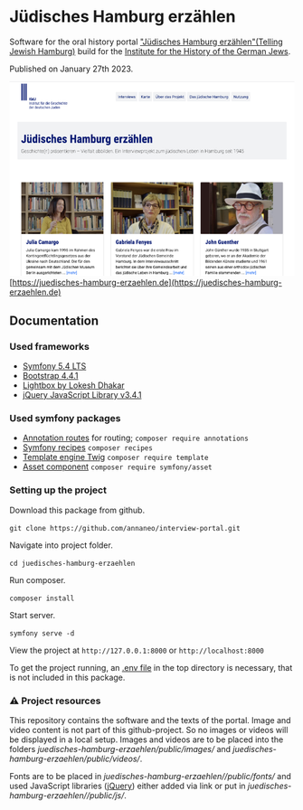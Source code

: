# Jüdisches Hamburg erzählen

Software for the oral history portal ["Jüdisches Hamburg erzählen"(Telling Jewish Hamburg)](https://juedisches-hamburg-erzaehlen.de) build for the [Institute for the History of the German Jews](https://www.igdj-hh.de).

Published on January 27th 2023.

[![Screenshot of the website Telling Jewish Hamburg](Screenshot-juedisches-hamburg-erzaehlen.jpg)](https://juedisches-hamburg-erzaehlen.de)
[https://juedisches-hamburg-erzaehlen.de](https://juedisches-hamburg-erzaehlen.de)

## Documentation

### Used frameworks

- [Symfony 5.4 LTS](https://symfony.com/releases/5.4)
- [Bootstrap 4.4.1](https://github.com/twbs/bootstrap/releases/tag/v4.4.1)
- [Lightbox by Lokesh Dhakar](https://lokeshdhakar.com/projects/lightbox2)
- [jQuery JavaScript Library v3.4.1](https://jquery.com)

### Used symfony packages

- [Annotation routes](https://symfony.com/doc/current/page_creation.html#annotation-routes) for routing; `composer require annotations`
- [Symfony recipes](https://github.com/symfony/recipes) `composer recipes`
- [Template engine Twig](https://twig.symfony.com) `composer require template`
- [Asset component](https://symfony.com/doc/current/components/asset.html) `composer require symfony/asset`

### Setting up the project

Download this package from github.

`git clone https://github.com/annaneo/interview-portal.git`

Navigate into project folder.

`cd juedisches-hamburg-erzaehlen`

Run composer.

`composer install`

Start server.

`symfony serve -d`

View the project at `http://127.0.0.1:8000` or `http://localhost:8000`

To get the project running, an [.env file](https://symfony.com/doc/current/configuration.html#configuring-environment-variables-in-env-files) in the top directory is necessary, that is not included in this package.

### ⚠️ Project resources

This repository contains the software and the texts of the portal. 
Image and video content is not part of this github-project. 
So no images or videos will be displayed in a local setup. 
Images and videos are to be placed into the folders _juedisches-hamburg-erzaehlen/public/images/_ and _juedisches-hamburg-erzaehlen/public/videos/_.

Fonts are to be placed in _juedisches-hamburg-erzaehlen//public/fonts/_ and used JavaScript libraries ([jQuery](https://jquery.com)) either added via link or put in _juedisches-hamburg-erzaehlen//public/js/_.

